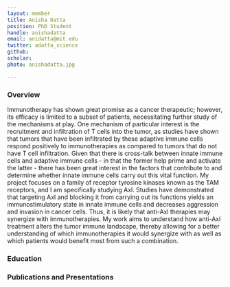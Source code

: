 ```yaml
---
layout: member
title: Anisha Datta
position: PhD Student
handle: anishadatta
email: anidatta@mit.edu
twitter: adatta_science
github:
scholar: 
photo: anishadatta.jpg 

---
```


### Overview

Immunotherapy has shown great promise as a cancer therapeutic; however, its efficacy is limited to a subset of patients, necessitating further study of the mechanisms at play. One mechanism of particular interest is the recruitment and infiltration of T cells into the tumor, as studies have shown that tumors that have been infiltrated by these adaptive immune cells respond positively to immunotherapies as compared to tumors that do not have T cell infiltration. Given that there is cross-talk between innate immune cells and adaptive immune cells - in that the former help prime and activate the latter - there has been great interest in the factors that contribute to and determine whether innate immune cells carry out this vital function. My project focuses on a family of receptor tyrosine kinases known as the TAM receptors, and I am specifically studying Axl. Studies have demonstrated that targeting Axl and blocking it from carrying out its functions yields an immunostimulatory state in innate immune cells and decreases aggression and invasion in cancer cells. Thus, it is likely that anti-Axl therapies may synergize with immunotherapies. My work aims to understand how anti-Axl treatment alters the tumor immune landscape, thereby allowing for a better understanding of which immunotherapies it would synergize with as well as which patients would benefit most from such a combination.

### Education


### Publications and Presentations
